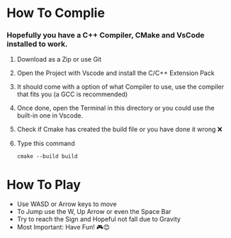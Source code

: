 #  How To Complie

###  Hopefully you have a **C++ Compiler**, **CMake** and **VsCode** installed to work.

1.  Download as a Zip or use Git
2.  Open the Project with Vscode and install the C/C++ Extension Pack
3.  It should come with a option of what Compiler to use, use the compiler that fits you (a GCC is recommended)
4.  Once done, open the Terminal in this directory or you could use the built-in one in Vscode.
5.  Check if Cmake has created the build file or you have done it wrong ❌
6.  Type this command

        cmake --build build

#        How To Play

- Use WASD or Arrow keys to move
- To Jump use the W, Up Arrow or even the Space Bar
- Try to reach the Sign and Hopeful not fall due to Gravity
- Most Important: Have Fun! 🎮😊
